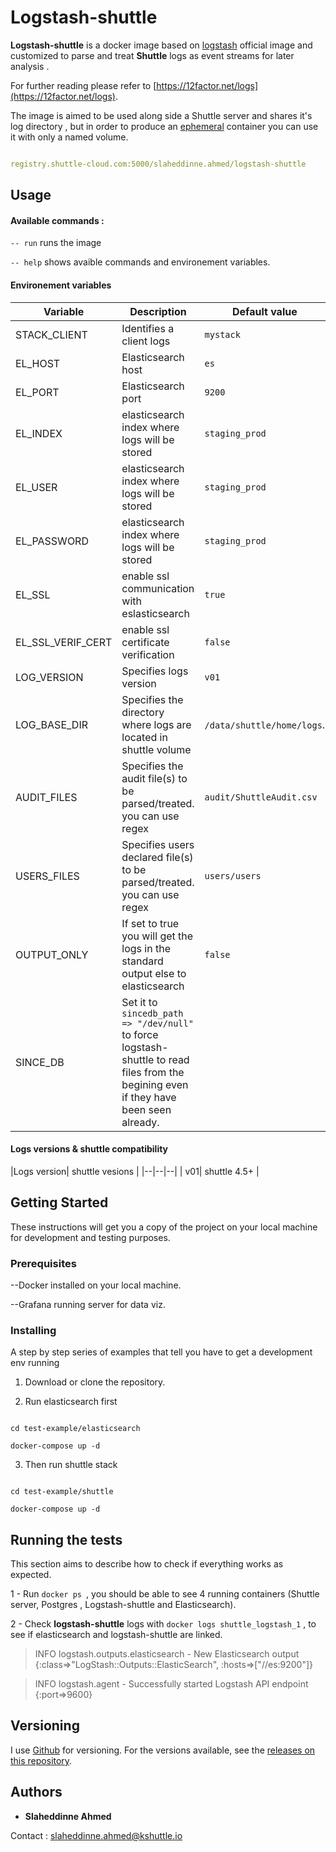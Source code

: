 
# Logstash-shuttle

**Logstash-shuttle** is a docker image based on [logstash]([https://hub.docker.com/r/library/logstash/tags/](https://hub.docker.com/r/library/logstash/tags/)) official image and customized to parse and treat **Shuttle** logs as event streams for later analysis .

For further reading please refer to [https://12factor.net/logs](https://12factor.net/logs).

The image is aimed to be used along side a Shuttle server and shares it's log directory , but in order to produce an [ephemeral]([https://docs.docker.com/develop/develop-images/dockerfile_best-practices/#containers-should-be-ephemeral](https://docs.docker.com/develop/develop-images/dockerfile_best-practices/#containers-should-be-ephemeral)) container you can use it with only a named volume.

```yaml

registry.shuttle-cloud.com:5000/slaheddinne.ahmed/logstash-shuttle

```

## Usage

#### Available commands :

`-- run` runs the image

`-- help` shows avaible commands and environement variables.

#### Environement variables

|Variable |Description |Default value |
|--|--|--|
| STACK_CLIENT| Identifies a client logs |`mystack` |
| EL_HOST| Elasticsearch host |`es`|
| EL_PORT| Elasticsearch port |`9200`|
| EL_INDEX|elasticsearch index where logs will be stored|`staging_prod`|
| EL_USER|elasticsearch index where logs will be stored|`staging_prod`|
| EL_PASSWORD|elasticsearch index where logs will be stored|`staging_prod`|
| EL_SSL|enable ssl communication with eslasticsearch  |`true` |
| EL_SSL_VERIF_CERT|enable ssl certificate verification|`false`|
| LOG_VERSION| Specifies logs version |`v01`|
| LOG_BASE_DIR| Specifies the directory where logs are located in shuttle volume |`/data/shuttle/home/logs`.|
| AUDIT_FILES| Specifies the audit file(s) to be parsed/treated. you can use regex |`audit/ShuttleAudit.csv`|
|USERS_FILES|Specifies users declared file(s) to be parsed/treated. you can use regex|`users/users`|
| OUTPUT_ONLY| If set to true you will get the logs in the standard output else to elasticsearch |`false`|
| SINCE_DB| Set it to `sincedb_path => "/dev/null"` to force logstash-shuttle to read files from the begining even if they have been seen already.|

#### Logs versions & shuttle compatibility
|Logs version| shuttle vesions |
|--|--|--|
| v01|  shuttle 4.5+ |
## Getting Started

These instructions will get you a copy of the project on your local machine for development and testing purposes.

### Prerequisites

--Docker installed on your local machine.

--Grafana running server for data viz.

### Installing

A step by step series of examples that tell you have to get a development env running

1. Download or clone the repository.

2. Run elasticsearch first

```

cd test-example/elasticsearch

docker-compose up -d

```

3. Then run shuttle stack

```

cd test-example/shuttle

docker-compose up -d

```

## Running the tests

This section aims to describe how to check if everything works as expected.

1 - Run `docker ps `, you should be able to see 4 running containers (Shuttle server, Postgres , Logstash-shuttle and Elasticsearch).

2 - Check **logstash-shuttle** logs with `docker logs shuttle_logstash_1` , to see if elasticsearch and logstash-shuttle are linked.

> INFO logstash.outputs.elasticsearch - New Elasticsearch output {:class=>"LogStash::Outputs::ElasticSearch", :hosts=>["//es:9200"]}

> INFO logstash.agent - Successfully started Logstash API endpoint {:port=>9600}

## Versioning

I use [Github]([https://github.com/](https://github.com/)) for versioning. For the versions available, see the [releases on this repository]([https://github.com/slassh/logstash-shuttle/releases](https://github.com/slassh/logstash-shuttle/releases)).

## Authors

* **Slaheddinne Ahmed**

Contact : [slaheddinne.ahmed@kshuttle.io](mailto:slaheddinne.ahmed@kshuttle.io)